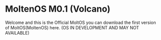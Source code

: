 # MoltenOS M0.1 (Volcano)
Welcome and this is the Official MoltOS you can download the first version of MoltOS(MoltenOS) here.
(OS IN DEVELOPMENT AND MAY NOT AVAILABLE)
